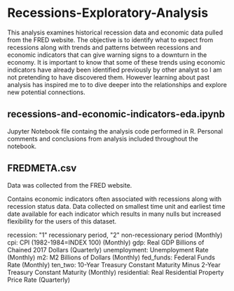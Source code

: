 # Recessions-Exploratory-Analysis
This analysis examines historical recession data and economic data pulled from the FRED website. The objective is to identify what to expect from recessions along with trends and patterns between recessions and economic indicators that can give warning signs to a downturn in the economy. It is important to know that some of these trends using economic indicators have already been identified previously by other analyst so I am not pretending to have discovered them. However learning about past analysis has inspired me to to dive deeper into the relationships and explore new potential connections.

## recessions-and-economic-indicators-eda.ipynb
Jupyter Notebook file containg the analysis code performed in R. Personal comments and conclusions from analysis included throughout the notebook.

## FREDMETA.csv
Data was collected from the FRED website.

Contains economic indicators often associated with recessions along with recession status data. Data collected on smallest time unit and earliest time date available for each indicator which results in many nulls but increased flexibility for the users of this dataset.

recession: "1" recessionary period, "2" non-recessionary period (Monthly)
cpi: CPI (1982-1984=INDEX 100) (Monthly)
gdp: Real GDP Billions of Chained 2017 Dollars (Quarterly)
unemployment: Unemployment Rate (Monthly)
m2: M2 Billions of Dollars (Monthly)
fed_funds: Federal Funds Rate (Monthly)
ten_two: 10-Year Treasury Constant Maturity Minus 2-Year Treasury Constant Maturity (Monthly)
residential: Real Residential Property Price Rate (Quarterly)
